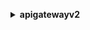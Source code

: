 **<details ><summary style="color:none;">apigatewayv2</summary><blockquote>**

- **<details><summary style="color:none;"><b><u>create-api</b></u></summary><blockquote>**

  * **<p style="color:none;">--api-key-selection-expression</p>**
  * **<p style="color:none;">--cors-configuration</p>**
  * **<p style="color:none;">--credentials-arn</p>**
  * **<p style="color:none;">--description</p>**
  * **<p style="color:none;">--disable-schema-validation</p>**
  * **<p style="color:none;">--no-disable-schema-validation</p>**
  * **<p style="color:none;">--disable-execute-api-endpoint</p>**
  * **<p style="color:none;">--no-disable-execute-api-endpoint</p>**
  * **<p style="color:none;">--name</p>**
  * **<p style="color:none;">--protocol-type</p>**
  * **<p style="color:none;">--route-key</p>**
  * **<p style="color:none;">--route-selection-expression</p>**
  * **<p style="color:none;">--tags</p>**
  * **<p style="color:none;">--target</p>**
  * **<p style="color:none;">--api-version</p>**
  * **<p style="color:none;">--cli-input-json</p>**
  * **<p style="color:none;">--cli-input-yaml</p>**
  * **<p style="color:none;">--generate-cli-skeleton</p>**

  </br>

  <p style="color:red;">Description</p>

  </br>

  ## **Examples**

  ```bash

  ```
  ```json

  ```

  </br>

- **<details><summary style="color:none;"><b><u>create-api-mapping</b></u></summary><blockquote>**

  * **<p style="color:none;">--api-id</p>**
  * **<p style="color:none;">--api-mapping-key</p>**
  * **<p style="color:none;">--domain-name</p>**
  * **<p style="color:none;">--stage</p>**
  * **<p style="color:none;">--cli-input-json</p>**
  * **<p style="color:none;">--cli-input-yaml</p>**
  * **<p style="color:none;">--generate-cli-skeleton</p>**

  </br>

  <p style="color:red;">Description</p>

  </br>

  ## **Examples**

  ```bash

  ```
  ```json

  ```

  </br>

- **<details><summary style="color:none;"><b><u>create-authorizer</b></u></summary><blockquote>**

  * **<p style="color:none;">--api-id</p>**
  * **<p style="color:none;">--authorizer-credentials-arn</p>**
  * **<p style="color:none;">--authorizer-payload-format-version</p>**
  * **<p style="color:none;">--authorizer-result-ttl-in-seconds</p>**
  * **<p style="color:none;">--authorizer-type</p>**
  * **<p style="color:none;">--authorizer-uri</p>**
  * **<p style="color:none;">--enable-simple-responses</p>**
  * **<p style="color:none;">--no-enable-simple-responses</p>**
  * **<p style="color:none;">--identity-source</p>**
  * **<p style="color:none;">--identity-validation-expression</p>**
  * **<p style="color:none;">--jwt-configuration</p>**
  * **<p style="color:none;">--name</p>**
  * **<p style="color:none;">--cli-input-json</p>**
  * **<p style="color:none;">--cli-input-yaml</p>**
  * **<p style="color:none;">--generate-cli-skeleton</p>**

  </br>

  <p style="color:red;">Description</p>

  </br>

  ## **Examples**

  ```bash

  ```
  ```json

  ```

  </br>

- **<details><summary style="color:none;"><b><u>create-deployment</b></u></summary><blockquote>**

  * **<p style="color:none;">--api-id</p>**
  * **<p style="color:none;">--description</p>**
  * **<p style="color:none;">--stage-name</p>**
  * **<p style="color:none;">--cli-input-json</p>**
  * **<p style="color:none;">--cli-input-yaml</p>**
  * **<p style="color:none;">--generate-cli-skeleton</p>**

  </br>

  <p style="color:red;">Description</p>

  </br>

  ## **Examples**

  ```bash

  ```
  ```json

  ```

  </br>

- **<details><summary style="color:none;"><b><u>create-domain-name</b></u></summary><blockquote>**

  * **<p style="color:none;">--domain-name</p>**
  * **<p style="color:none;">--domain-name-configurations</p>**
  * **<p style="color:none;">--mutual-tls-authentication</p>**
  * **<p style="color:none;">--tags</p>**
  * **<p style="color:none;">--cli-input-json</p>**
  * **<p style="color:none;">--cli-input-yaml</p>**
  * **<p style="color:none;">--generate-cli-skeleton</p>**

  </br>

  <p style="color:red;">Description</p>

  </br>

  ## **Examples**

  ```bash

  ```
  ```json

  ```

  </br>

- **<details><summary style="color:none;"><b><u>create-integration</b></u></summary><blockquote>**

  * **<p style="color:none;">--api-id</p>**
  * **<p style="color:none;">--connection-id</p>**
  * **<p style="color:none;">--connection-type</p>**
  * **<p style="color:none;">--content-handling-strategy</p>**
  * **<p style="color:none;">--credentials-arn</p>**
  * **<p style="color:none;">--description</p>**
  * **<p style="color:none;">--integration-method</p>**
  * **<p style="color:none;">--integration-subtype</p>**
  * **<p style="color:none;">--integration-type</p>**
  * **<p style="color:none;">--integration-uri</p>**
  * **<p style="color:none;">--passthrough-behavior</p>**
  * **<p style="color:none;">--payload-format-version</p>**
  * **<p style="color:none;">--request-parameters</p>**
  * **<p style="color:none;">--request-templates</p>**
  * **<p style="color:none;">--response-parameters</p>**
  * **<p style="color:none;">--template-selection-expression</p>**
  * **<p style="color:none;">--timeout-in-millis</p>**
  * **<p style="color:none;">--tls-config</p>**
  * **<p style="color:none;">--cli-input-json</p>**
  * **<p style="color:none;">--cli-input-yaml</p>**
  * **<p style="color:none;">--generate-cli-skeleton</p>**

  </br>

  <p style="color:red;">Description</p>

  </br>

  ## **Examples**

  ```bash

  ```
  ```json

  ```

  </br>

- **<details><summary style="color:none;"><b><u>create-integration-response</b></u></summary><blockquote>**

  * **<p style="color:none;">--api-id</p>**
  * **<p style="color:none;">--content-handling-strategy</p>**
  * **<p style="color:none;">--integration-id</p>**
  * **<p style="color:none;">--integration-response-key</p>**
  * **<p style="color:none;">--response-parameters</p>**
  * **<p style="color:none;">--response-templates</p>**
  * **<p style="color:none;">--template-selection-expression</p>**
  * **<p style="color:none;">--cli-input-json</p>**
  * **<p style="color:none;">--cli-input-yaml</p>**
  * **<p style="color:none;">--generate-cli-skeleton</p>**

  </br>

  <p style="color:red;">Description</p>

  </br>

  ## **Examples**

  ```bash

  ```
  ```json

  ```

  </br>

- **<details><summary style="color:none;"><b><u>create-model</b></u></summary><blockquote>**

  * **<p style="color:none;">--api-id</p>**
  * **<p style="color:none;">--content-type</p>**
  * **<p style="color:none;">--description</p>**
  * **<p style="color:none;">--name</p>**
  * **<p style="color:none;">--schema</p>**
  * **<p style="color:none;">--cli-input-json</p>**
  * **<p style="color:none;">--cli-input-yaml</p>**
  * **<p style="color:none;">--generate-cli-skeleton</p>**

  </br>

  <p style="color:red;">Description</p>

  </br>

  ## **Examples**

  ```bash

  ```
  ```json

  ```

  </br>

- **<details><summary style="color:none;"><b><u>create-route</b></u></summary><blockquote>**

  * **<p style="color:none;">--api-id</p>**
  * **<p style="color:none;">--api-key-required</p>**
  * **<p style="color:none;">--no-api-key-required</p>**
  * **<p style="color:none;">--authorization-scopes</p>**
  * **<p style="color:none;">--authorization-type</p>**
  * **<p style="color:none;">--authorizer-id</p>**
  * **<p style="color:none;">--model-selection-expression</p>**
  * **<p style="color:none;">--operation-name</p>**
  * **<p style="color:none;">--request-models</p>**
  * **<p style="color:none;">--request-parameters</p>**
  * **<p style="color:none;">--route-key</p>**
  * **<p style="color:none;">--route-response-selection-expression</p>**
  * **<p style="color:none;">--target</p>**
  * **<p style="color:none;">--cli-input-json</p>**
  * **<p style="color:none;">--cli-input-yaml</p>**
  * **<p style="color:none;">--generate-cli-skeleton</p>**

  </br>

  <p style="color:red;">Description</p>

  </br>

  ## **Examples**

  ```bash

  ```
  ```json

  ```

  </br>

- **<details><summary style="color:none;"><b><u>create-route-response</b></u></summary><blockquote>**

  * **<p style="color:none;">--api-id</p>**
  * **<p style="color:none;">--model-selection-expression</p>**
  * **<p style="color:none;">--response-models</p>**
  * **<p style="color:none;">--response-parameters</p>**
  * **<p style="color:none;">--route-id</p>**
  * **<p style="color:none;">--route-response-key</p>**
  * **<p style="color:none;">--cli-input-json</p>**
  * **<p style="color:none;">--cli-input-yaml</p>**
  * **<p style="color:none;">--generate-cli-skeleton</p>**

  </br>

  <p style="color:red;">Description</p>

  </br>

  ## **Examples**

  ```bash

  ```
  ```json

  ```

  </br>

- **<details><summary style="color:none;"><b><u>create-stage</b></u></summary><blockquote>**

  * **<p style="color:none;">--access-log-settings</p>**
  * **<p style="color:none;">--api-id</p>**
  * **<p style="color:none;">--auto-deploy</p>**
  * **<p style="color:none;">--no-auto-deploy</p>**
  * **<p style="color:none;">--client-certificate-id</p>**
  * **<p style="color:none;">--default-route-settings</p>**
  * **<p style="color:none;">--deployment-id</p>**
  * **<p style="color:none;">--description</p>**
  * **<p style="color:none;">--route-settings</p>**
  * **<p style="color:none;">--stage-name</p>**
  * **<p style="color:none;">--stage-variables</p>**
  * **<p style="color:none;">--tags</p>**
  * **<p style="color:none;">--cli-input-json</p>**
  * **<p style="color:none;">--cli-input-yaml</p>**
  * **<p style="color:none;">--generate-cli-skeleton</p>**

  </br>

  <p style="color:red;">Description</p>

  </br>

  ## **Examples**

  ```bash

  ```
  ```json

  ```

  </br>

- **<details><summary style="color:none;"><b><u>create-vpc-link</b></u></summary><blockquote>**

  * **<p style="color:none;">--name</p>**
  * **<p style="color:none;">--security-group-ids</p>**
  * **<p style="color:none;">--subnet-ids</p>**
  * **<p style="color:none;">--tags</p>**
  * **<p style="color:none;">--cli-input-json</p>**
  * **<p style="color:none;">--cli-input-yaml</p>**
  * **<p style="color:none;">--generate-cli-skeleton</p>**

  </br>

  <p style="color:red;">Description</p>

  </br>

  ## **Examples**

  ```bash

  ```
  ```json

  ```

  </br>

- **<details><summary style="color:none;"><b><u>delete-access-log-settings</b></u></summary><blockquote>**

  * **<p style="color:none;">--api-id</p>**
  * **<p style="color:none;">--stage-name</p>**
  * **<p style="color:none;">--cli-input-json</p>**
  * **<p style="color:none;">--cli-input-yaml</p>**
  * **<p style="color:none;">--generate-cli-skeleton</p>**

  </br>

  <p style="color:red;">Description</p>

  </br>

  ## **Examples**

  ```bash

  ```
  ```json

  ```

  </br>

- **<details><summary style="color:none;"><b><u>delete-api</b></u></summary><blockquote>**

  * **<p style="color:none;">--api-id</p>**
  * **<p style="color:none;">--cli-input-json</p>**
  * **<p style="color:none;">--cli-input-yaml</p>**
  * **<p style="color:none;">--generate-cli-skeleton</p>**

  </br>

  <p style="color:red;">Description</p>

  </br>

  ## **Examples**

  ```bash

  ```
  ```json

  ```

  </br>

- **<details><summary style="color:none;"><b><u>delete-api-mapping</b></u></summary><blockquote>**

  * **<p style="color:none;">--api-mapping-id</p>**
  * **<p style="color:none;">--domain-name</p>**
  * **<p style="color:none;">--cli-input-json</p>**
  * **<p style="color:none;">--cli-input-yaml</p>**
  * **<p style="color:none;">--generate-cli-skeleton</p>**

  </br>

  <p style="color:red;">Description</p>

  </br>

  ## **Examples**

  ```bash

  ```
  ```json

  ```

  </br>

- **<details><summary style="color:none;"><b><u>delete-authorizer</b></u></summary><blockquote>**

  * **<p style="color:none;">--api-id</p>**
  * **<p style="color:none;">--authorizer-id</p>**
  * **<p style="color:none;">--cli-input-json</p>**
  * **<p style="color:none;">--cli-input-yaml</p>**
  * **<p style="color:none;">--generate-cli-skeleton</p>**

  </br>

  <p style="color:red;">Description</p>

  </br>

  ## **Examples**

  ```bash

  ```
  ```json

  ```

  </br>

- **<details><summary style="color:none;"><b><u>delete-cors-configuration</b></u></summary><blockquote>**

  * **<p style="color:none;">--api-id</p>**
  * **<p style="color:none;">--cli-input-json</p>**
  * **<p style="color:none;">--cli-input-yaml</p>**
  * **<p style="color:none;">--generate-cli-skeleton</p>**

  </br>

  <p style="color:red;">Description</p>

  </br>

  ## **Examples**

  ```bash

  ```
  ```json

  ```

  </br>

- **<details><summary style="color:none;"><b><u>delete-deployment</b></u></summary><blockquote>**

  * **<p style="color:none;">--api-id</p>**
  * **<p style="color:none;">--deployment-id</p>**
  * **<p style="color:none;">--cli-input-json</p>**
  * **<p style="color:none;">--cli-input-yaml</p>**
  * **<p style="color:none;">--generate-cli-skeleton</p>**

  </br>

  <p style="color:red;">Description</p>

  </br>

  ## **Examples**

  ```bash

  ```
  ```json

  ```

  </br>

- **<details><summary style="color:none;"><b><u>delete-domain-name</b></u></summary><blockquote>**

  * **<p style="color:none;">--domain-name</p>**
  * **<p style="color:none;">--cli-input-json</p>**
  * **<p style="color:none;">--cli-input-yaml</p>**
  * **<p style="color:none;">--generate-cli-skeleton</p>**

  </br>

  <p style="color:red;">Description</p>

  </br>

  ## **Examples**

  ```bash

  ```
  ```json

  ```

  </br>

- **<details><summary style="color:none;"><b><u>delete-integration</b></u></summary><blockquote>**

  * **<p style="color:none;">--api-id</p>**
  * **<p style="color:none;">--integration-id</p>**
  * **<p style="color:none;">--cli-input-json</p>**
  * **<p style="color:none;">--cli-input-yaml</p>**
  * **<p style="color:none;">--generate-cli-skeleton</p>**

  </br>

  <p style="color:red;">Description</p>

  </br>

  ## **Examples**

  ```bash

  ```
  ```json

  ```

  </br>

- **<details><summary style="color:none;"><b><u>delete-integration-response</b></u></summary><blockquote>**

  * **<p style="color:none;">--api-id</p>**
  * **<p style="color:none;">--integration-id</p>**
  * **<p style="color:none;">--integration-response-id</p>**
  * **<p style="color:none;">--cli-input-json</p>**
  * **<p style="color:none;">--cli-input-yaml</p>**
  * **<p style="color:none;">--generate-cli-skeleton</p>**

  </br>

  <p style="color:red;">Description</p>

  </br>

  ## **Examples**

  ```bash

  ```
  ```json

  ```

  </br>

- **<details><summary style="color:none;"><b><u>delete-model</b></u></summary><blockquote>**

  * **<p style="color:none;">--api-id</p>**
  * **<p style="color:none;">--model-id</p>**
  * **<p style="color:none;">--cli-input-json</p>**
  * **<p style="color:none;">--cli-input-yaml</p>**
  * **<p style="color:none;">--generate-cli-skeleton</p>**

  </br>

  <p style="color:red;">Description</p>

  </br>

  ## **Examples**

  ```bash

  ```
  ```json

  ```

  </br>

- **<details><summary style="color:none;"><b><u>delete-route</b></u></summary><blockquote>**

  * **<p style="color:none;">--api-id</p>**
  * **<p style="color:none;">--route-id</p>**
  * **<p style="color:none;">--cli-input-json</p>**
  * **<p style="color:none;">--cli-input-yaml</p>**
  * **<p style="color:none;">--generate-cli-skeleton</p>**

  </br>

  <p style="color:red;">Description</p>

  </br>

  ## **Examples**

  ```bash

  ```
  ```json

  ```

  </br>

- **<details><summary style="color:none;"><b><u>delete-route-request-parameter</b></u></summary><blockquote>**

  * **<p style="color:none;">--api-id</p>**
  * **<p style="color:none;">--request-parameter-key</p>**
  * **<p style="color:none;">--route-id</p>**
  * **<p style="color:none;">--cli-input-json</p>**
  * **<p style="color:none;">--cli-input-yaml</p>**
  * **<p style="color:none;">--generate-cli-skeleton</p>**

  </br>

  <p style="color:red;">Description</p>

  </br>

  ## **Examples**

  ```bash

  ```
  ```json

  ```

  </br>

- **<details><summary style="color:none;"><b><u>delete-route-response</b></u></summary><blockquote>**

  * **<p style="color:none;">--api-id</p>**
  * **<p style="color:none;">--route-id</p>**
  * **<p style="color:none;">--route-response-id</p>**
  * **<p style="color:none;">--cli-input-json</p>**
  * **<p style="color:none;">--cli-input-yaml</p>**
  * **<p style="color:none;">--generate-cli-skeleton</p>**

  </br>

  <p style="color:red;">Description</p>

  </br>

  ## **Examples**

  ```bash

  ```
  ```json

  ```

  </br>

- **<details><summary style="color:none;"><b><u>delete-route-settings</b></u></summary><blockquote>**

  * **<p style="color:none;">--api-id</p>**
  * **<p style="color:none;">--route-key</p>**
  * **<p style="color:none;">--stage-name</p>**
  * **<p style="color:none;">--cli-input-json</p>**
  * **<p style="color:none;">--cli-input-yaml</p>**
  * **<p style="color:none;">--generate-cli-skeleton</p>**

  </br>

  <p style="color:red;">Description</p>

  </br>

  ## **Examples**

  ```bash

  ```
  ```json

  ```

  </br>

- **<details><summary style="color:none;"><b><u>delete-stage</b></u></summary><blockquote>**

  * **<p style="color:none;">--api-id</p>**
  * **<p style="color:none;">--stage-name</p>**
  * **<p style="color:none;">--cli-input-json</p>**
  * **<p style="color:none;">--cli-input-yaml</p>**
  * **<p style="color:none;">--generate-cli-skeleton</p>**

  </br>

  <p style="color:red;">Description</p>

  </br>

  ## **Examples**

  ```bash

  ```
  ```json

  ```

  </br>

- **<details><summary style="color:none;"><b><u>delete-vpc-link</b></u></summary><blockquote>**

  * **<p style="color:none;">--vpc-link-id</p>**
  * **<p style="color:none;">--cli-input-json</p>**
  * **<p style="color:none;">--cli-input-yaml</p>**
  * **<p style="color:none;">--generate-cli-skeleton</p>**

  </br>

  <p style="color:red;">Description</p>

  </br>

  ## **Examples**

  ```bash

  ```
  ```json

  ```

  </br>

- **<details><summary style="color:none;"><b><u>export-api</b></u></summary><blockquote>**

  * **<p style="color:none;">--api-id</p>**
  * **<p style="color:none;">--export-version</p>**
  * **<p style="color:none;">--include-extensions</p>**
  * **<p style="color:none;">--no-include-extensions</p>**
  * **<p style="color:none;">--output-type</p>**
  * **<p style="color:none;">--specification</p>**
  * **<p style="color:none;">--stage-name</p>**

  </br>

  <p style="color:red;">Description</p>

  </br>

  ## **Examples**

  ```bash

  ```
  ```json

  ```

  </br>

- **<details><summary style="color:none;"><b><u>get-api</b></u></summary><blockquote>**

  * **<p style="color:none;">--api-id</p>**
  * **<p style="color:none;">--cli-input-json</p>**
  * **<p style="color:none;">--cli-input-yaml</p>**
  * **<p style="color:none;">--generate-cli-skeleton</p>**

  </br>

  <p style="color:red;">Description</p>

  </br>

  ## **Examples**

  ```bash

  ```
  ```json

  ```

  </br>

- **<details><summary style="color:none;"><b><u>get-api-mapping</b></u></summary><blockquote>**

  * **<p style="color:none;">--api-mapping-id</p>**
  * **<p style="color:none;">--domain-name</p>**
  * **<p style="color:none;">--cli-input-json</p>**
  * **<p style="color:none;">--cli-input-yaml</p>**
  * **<p style="color:none;">--generate-cli-skeleton</p>**

  </br>

  <p style="color:red;">Description</p>

  </br>

  ## **Examples**

  ```bash

  ```
  ```json

  ```

  </br>

- **<details><summary style="color:none;"><b><u>get-api-mappings</b></u></summary><blockquote>**

  * **<p style="color:none;">--domain-name</p>**
  * **<p style="color:none;">--max-results</p>**
  * **<p style="color:none;">--next-token</p>**
  * **<p style="color:none;">--cli-input-json</p>**
  * **<p style="color:none;">--cli-input-yaml</p>**
  * **<p style="color:none;">--generate-cli-skeleton</p>**

  </br>

  <p style="color:red;">Description</p>

  </br>

  ## **Examples**

  ```bash

  ```
  ```json

  ```

  </br>

- **<details><summary style="color:none;"><b><u>get-apis</b></u></summary><blockquote>**

  * **<p style="color:none;">--cli-input-json</p>**
  * **<p style="color:none;">--cli-input-yaml</p>**
  * **<p style="color:none;">--starting-token</p>**
  * **<p style="color:none;">--page-size</p>**
  * **<p style="color:none;">--max-items</p>**
  * **<p style="color:none;">--generate-cli-skeleton</p>**

  </br>

  <p style="color:red;">Description</p>

  </br>

  ## **Examples**

  ```bash

  ```
  ```json

  ```

  </br>

- **<details><summary style="color:none;"><b><u>get-authorizer</b></u></summary><blockquote>**

  * **<p style="color:none;">--api-id</p>**
  * **<p style="color:none;">--authorizer-id</p>**
  * **<p style="color:none;">--cli-input-json</p>**
  * **<p style="color:none;">--cli-input-yaml</p>**
  * **<p style="color:none;">--generate-cli-skeleton</p>**

  </br>

  <p style="color:red;">Description</p>

  </br>

  ## **Examples**

  ```bash

  ```
  ```json

  ```

  </br>

- **<details><summary style="color:none;"><b><u>get-authorizers</b></u></summary><blockquote>**

  * **<p style="color:none;">--api-id</p>**
  * **<p style="color:none;">--cli-input-json</p>**
  * **<p style="color:none;">--cli-input-yaml</p>**
  * **<p style="color:none;">--starting-token</p>**
  * **<p style="color:none;">--page-size</p>**
  * **<p style="color:none;">--max-items</p>**
  * **<p style="color:none;">--generate-cli-skeleton</p>**

  </br>

  <p style="color:red;">Description</p>

  </br>

  ## **Examples**

  ```bash

  ```
  ```json

  ```

  </br>

- **<details><summary style="color:none;"><b><u>get-deployment</b></u></summary><blockquote>**

  * **<p style="color:none;">--api-id</p>**
  * **<p style="color:none;">--deployment-id</p>**
  * **<p style="color:none;">--cli-input-json</p>**
  * **<p style="color:none;">--cli-input-yaml</p>**
  * **<p style="color:none;">--generate-cli-skeleton</p>**

  </br>

  <p style="color:red;">Description</p>

  </br>

  ## **Examples**

  ```bash

  ```
  ```json

  ```

  </br>

- **<details><summary style="color:none;"><b><u>get-deployments</b></u></summary><blockquote>**

  * **<p style="color:none;">--api-id</p>**
  * **<p style="color:none;">--cli-input-json</p>**
  * **<p style="color:none;">--cli-input-yaml</p>**
  * **<p style="color:none;">--starting-token</p>**
  * **<p style="color:none;">--page-size</p>**
  * **<p style="color:none;">--max-items</p>**
  * **<p style="color:none;">--generate-cli-skeleton</p>**

  </br>

  <p style="color:red;">Description</p>

  </br>

  ## **Examples**

  ```bash

  ```
  ```json

  ```

  </br>

- **<details><summary style="color:none;"><b><u>get-domain-name</b></u></summary><blockquote>**

  * **<p style="color:none;">--domain-name</p>**
  * **<p style="color:none;">--cli-input-json</p>**
  * **<p style="color:none;">--cli-input-yaml</p>**
  * **<p style="color:none;">--generate-cli-skeleton</p>**

  </br>

  <p style="color:red;">Description</p>

  </br>

  ## **Examples**

  ```bash

  ```
  ```json

  ```

  </br>

- **<details><summary style="color:none;"><b><u>get-domain-names</b></u></summary><blockquote>**

  * **<p style="color:none;">--cli-input-json</p>**
  * **<p style="color:none;">--cli-input-yaml</p>**
  * **<p style="color:none;">--starting-token</p>**
  * **<p style="color:none;">--page-size</p>**
  * **<p style="color:none;">--max-items</p>**
  * **<p style="color:none;">--generate-cli-skeleton</p>**

  </br>

  <p style="color:red;">Description</p>

  </br>

  ## **Examples**

  ```bash

  ```
  ```json

  ```

  </br>

- **<details><summary style="color:none;"><b><u>get-integration</b></u></summary><blockquote>**

  * **<p style="color:none;">--api-id</p>**
  * **<p style="color:none;">--integration-id</p>**
  * **<p style="color:none;">--cli-input-json</p>**
  * **<p style="color:none;">--cli-input-yaml</p>**
  * **<p style="color:none;">--generate-cli-skeleton</p>**

  </br>

  <p style="color:red;">Description</p>

  </br>

  ## **Examples**

  ```bash

  ```
  ```json

  ```

  </br>

- **<details><summary style="color:none;"><b><u>get-integration-response</b></u></summary><blockquote>**

  * **<p style="color:none;">--api-id</p>**
  * **<p style="color:none;">--integration-id</p>**
  * **<p style="color:none;">--integration-response-id</p>**
  * **<p style="color:none;">--cli-input-json</p>**
  * **<p style="color:none;">--cli-input-yaml</p>**
  * **<p style="color:none;">--generate-cli-skeleton</p>**

  </br>

  <p style="color:red;">Description</p>

  </br>

  ## **Examples**

  ```bash

  ```
  ```json

  ```

  </br>

- **<details><summary style="color:none;"><b><u>get-integration-responses</b></u></summary><blockquote>**

  * **<p style="color:none;">--api-id</p>**
  * **<p style="color:none;">--integration-id</p>**
  * **<p style="color:none;">--cli-input-json</p>**
  * **<p style="color:none;">--cli-input-yaml</p>**
  * **<p style="color:none;">--starting-token</p>**
  * **<p style="color:none;">--page-size</p>**
  * **<p style="color:none;">--max-items</p>**
  * **<p style="color:none;">--generate-cli-skeleton</p>**

  </br>

  <p style="color:red;">Description</p>

  </br>

  ## **Examples**

  ```bash

  ```
  ```json

  ```

  </br>

- **<details><summary style="color:none;"><b><u>get-integrations</b></u></summary><blockquote>**

  * **<p style="color:none;">--api-id</p>**
  * **<p style="color:none;">--cli-input-json</p>**
  * **<p style="color:none;">--cli-input-yaml</p>**
  * **<p style="color:none;">--starting-token</p>**
  * **<p style="color:none;">--page-size</p>**
  * **<p style="color:none;">--max-items</p>**
  * **<p style="color:none;">--generate-cli-skeleton</p>**

  </br>

  <p style="color:red;">Description</p>

  </br>

  ## **Examples**

  ```bash

  ```
  ```json

  ```

  </br>

- **<details><summary style="color:none;"><b><u>get-model</b></u></summary><blockquote>**

  * **<p style="color:none;">--api-id</p>**
  * **<p style="color:none;">--model-id</p>**
  * **<p style="color:none;">--cli-input-json</p>**
  * **<p style="color:none;">--cli-input-yaml</p>**
  * **<p style="color:none;">--generate-cli-skeleton</p>**

  </br>

  <p style="color:red;">Description</p>

  </br>

  ## **Examples**

  ```bash

  ```
  ```json

  ```

  </br>

- **<details><summary style="color:none;"><b><u>get-models</b></u></summary><blockquote>**

  * **<p style="color:none;">--api-id</p>**
  * **<p style="color:none;">--cli-input-json</p>**
  * **<p style="color:none;">--cli-input-yaml</p>**
  * **<p style="color:none;">--starting-token</p>**
  * **<p style="color:none;">--page-size</p>**
  * **<p style="color:none;">--max-items</p>**
  * **<p style="color:none;">--generate-cli-skeleton</p>**

  </br>

  <p style="color:red;">Description</p>

  </br>

  ## **Examples**

  ```bash

  ```
  ```json

  ```

  </br>

- **<details><summary style="color:none;"><b><u>get-model-template</b></u></summary><blockquote>**

  * **<p style="color:none;">--api-id</p>**
  * **<p style="color:none;">--model-id</p>**
  * **<p style="color:none;">--cli-input-json</p>**
  * **<p style="color:none;">--cli-input-yaml</p>**
  * **<p style="color:none;">--generate-cli-skeleton</p>**

  </br>

  <p style="color:red;">Description</p>

  </br>

  ## **Examples**

  ```bash

  ```
  ```json

  ```

  </br>

- **<details><summary style="color:none;"><b><u>get-route</b></u></summary><blockquote>**

  * **<p style="color:none;">--api-id</p>**
  * **<p style="color:none;">--route-id</p>**
  * **<p style="color:none;">--cli-input-json</p>**
  * **<p style="color:none;">--cli-input-yaml</p>**
  * **<p style="color:none;">--generate-cli-skeleton</p>**

  </br>

  <p style="color:red;">Description</p>

  </br>

  ## **Examples**

  ```bash

  ```
  ```json

  ```

  </br>

- **<details><summary style="color:none;"><b><u>get-route-response</b></u></summary><blockquote>**

  * **<p style="color:none;">--api-id</p>**
  * **<p style="color:none;">--route-id</p>**
  * **<p style="color:none;">--route-response-id</p>**
  * **<p style="color:none;">--cli-input-json</p>**
  * **<p style="color:none;">--cli-input-yaml</p>**
  * **<p style="color:none;">--generate-cli-skeleton</p>**

  </br>

  <p style="color:red;">Description</p>

  </br>

  ## **Examples**

  ```bash

  ```
  ```json

  ```

  </br>

- **<details><summary style="color:none;"><b><u>get-route-responses</b></u></summary><blockquote>**

  * **<p style="color:none;">--api-id</p>**
  * **<p style="color:none;">--route-id</p>**
  * **<p style="color:none;">--cli-input-json</p>**
  * **<p style="color:none;">--cli-input-yaml</p>**
  * **<p style="color:none;">--starting-token</p>**
  * **<p style="color:none;">--page-size</p>**
  * **<p style="color:none;">--max-items</p>**
  * **<p style="color:none;">--generate-cli-skeleton</p>**

  </br>

  <p style="color:red;">Description</p>

  </br>

  ## **Examples**

  ```bash

  ```
  ```json

  ```

  </br>

- **<details><summary style="color:none;"><b><u>get-routes</b></u></summary><blockquote>**

  * **<p style="color:none;">--api-id</p>**
  * **<p style="color:none;">--cli-input-json</p>**
  * **<p style="color:none;">--cli-input-yaml</p>**
  * **<p style="color:none;">--starting-token</p>**
  * **<p style="color:none;">--page-size</p>**
  * **<p style="color:none;">--max-items</p>**
  * **<p style="color:none;">--generate-cli-skeleton</p>**

  </br>

  <p style="color:red;">Description</p>

  </br>

  ## **Examples**

  ```bash

  ```
  ```json

  ```

  </br>

- **<details><summary style="color:none;"><b><u>get-stage</b></u></summary><blockquote>**

  * **<p style="color:none;">--api-id</p>**
  * **<p style="color:none;">--stage-name</p>**
  * **<p style="color:none;">--cli-input-json</p>**
  * **<p style="color:none;">--cli-input-yaml</p>**
  * **<p style="color:none;">--generate-cli-skeleton</p>**

  </br>

  <p style="color:red;">Description</p>

  </br>

  ## **Examples**

  ```bash

  ```
  ```json

  ```

  </br>

- **<details><summary style="color:none;"><b><u>get-stages</b></u></summary><blockquote>**

  * **<p style="color:none;">--api-id</p>**
  * **<p style="color:none;">--cli-input-json</p>**
  * **<p style="color:none;">--cli-input-yaml</p>**
  * **<p style="color:none;">--starting-token</p>**
  * **<p style="color:none;">--page-size</p>**
  * **<p style="color:none;">--max-items</p>**
  * **<p style="color:none;">--generate-cli-skeleton</p>**

  </br>

  <p style="color:red;">Description</p>

  </br>

  ## **Examples**

  ```bash

  ```
  ```json

  ```

  </br>

- **<details><summary style="color:none;"><b><u>get-tags</b></u></summary><blockquote>**

  * **<p style="color:none;">--resource-arn</p>**
  * **<p style="color:none;">--cli-input-json</p>**
  * **<p style="color:none;">--cli-input-yaml</p>**
  * **<p style="color:none;">--generate-cli-skeleton</p>**

  </br>

  <p style="color:red;">Description</p>

  </br>

  ## **Examples**

  ```bash

  ```
  ```json

  ```

  </br>

- **<details><summary style="color:none;"><b><u>get-vpc-link</b></u></summary><blockquote>**

  * **<p style="color:none;">--vpc-link-id</p>**
  * **<p style="color:none;">--cli-input-json</p>**
  * **<p style="color:none;">--cli-input-yaml</p>**
  * **<p style="color:none;">--generate-cli-skeleton</p>**

  </br>

  <p style="color:red;">Description</p>

  </br>

  ## **Examples**

  ```bash

  ```
  ```json

  ```

  </br>

- **<details><summary style="color:none;"><b><u>get-vpc-links</b></u></summary><blockquote>**

  * **<p style="color:none;">--max-results</p>**
  * **<p style="color:none;">--next-token</p>**
  * **<p style="color:none;">--cli-input-json</p>**
  * **<p style="color:none;">--cli-input-yaml</p>**
  * **<p style="color:none;">--generate-cli-skeleton</p>**

  </br>

  <p style="color:red;">Description</p>

  </br>

  ## **Examples**

  ```bash

  ```
  ```json

  ```

  </br>

- **<details><summary style="color:none;"><b><u>help</b></u></summary><blockquote>**

  * **<p style="color:none;"></p>**

  </br>

  <p style="color:red;">Description</p>

  </br>

  ## **Examples**

  ```bash

  ```
  ```json

  ```

  </br>

- **<details><summary style="color:none;"><b><u>import-api</b></u></summary><blockquote>**

  * **<p style="color:none;">--basepath</p>**
  * **<p style="color:none;">--body</p>**
  * **<p style="color:none;">--fail-on-warnings</p>**
  * **<p style="color:none;">--no-fail-on-warnings</p>**
  * **<p style="color:none;">--cli-input-json</p>**
  * **<p style="color:none;">--cli-input-yaml</p>**
  * **<p style="color:none;">--generate-cli-skeleton</p>**

  </br>

  <p style="color:red;">Description</p>

  </br>

  ## **Examples**

  ```bash

  ```
  ```json

  ```

  </br>

- **<details><summary style="color:none;"><b><u>reimport-api</b></u></summary><blockquote>**

  * **<p style="color:none;">--api-id</p>**
  * **<p style="color:none;">--basepath</p>**
  * **<p style="color:none;">--body</p>**
  * **<p style="color:none;">--fail-on-warnings</p>**
  * **<p style="color:none;">--no-fail-on-warnings</p>**
  * **<p style="color:none;">--cli-input-json</p>**
  * **<p style="color:none;">--cli-input-yaml</p>**
  * **<p style="color:none;">--generate-cli-skeleton</p>**

  </br>

  <p style="color:red;">Description</p>

  </br>

  ## **Examples**

  ```bash

  ```
  ```json

  ```

  </br>

- **<details><summary style="color:none;"><b><u>reset-authorizers-cache</b></u></summary><blockquote>**

  * **<p style="color:none;">--api-id</p>**
  * **<p style="color:none;">--stage-name</p>**
  * **<p style="color:none;">--cli-input-json</p>**
  * **<p style="color:none;">--cli-input-yaml</p>**
  * **<p style="color:none;">--generate-cli-skeleton</p>**

  </br>

  <p style="color:red;">Description</p>

  </br>

  ## **Examples**

  ```bash

  ```
  ```json

  ```

  </br>

- **<details><summary style="color:none;"><b><u>tag-resource</b></u></summary><blockquote>**

  * **<p style="color:none;">--resource-arn</p>**
  * **<p style="color:none;">--tags</p>**
  * **<p style="color:none;">--cli-input-json</p>**
  * **<p style="color:none;">--cli-input-yaml</p>**
  * **<p style="color:none;">--generate-cli-skeleton</p>**

  </br>

  <p style="color:red;">Description</p>

  </br>

  ## **Examples**

  ```bash

  ```
  ```json

  ```

  </br>

- **<details><summary style="color:none;"><b><u>untag-resource</b></u></summary><blockquote>**

  * **<p style="color:none;">--resource-arn</p>**
  * **<p style="color:none;">--tag-keys</p>**
  * **<p style="color:none;">--cli-input-json</p>**
  * **<p style="color:none;">--cli-input-yaml</p>**
  * **<p style="color:none;">--generate-cli-skeleton</p>**

  </br>

  <p style="color:red;">Description</p>

  </br>

  ## **Examples**

  ```bash

  ```
  ```json

  ```

  </br>

- **<details><summary style="color:none;"><b><u>update-api</b></u></summary><blockquote>**

  * **<p style="color:none;">--api-id</p>**
  * **<p style="color:none;">--api-key-selection-expression</p>**
  * **<p style="color:none;">--cors-configuration</p>**
  * **<p style="color:none;">--credentials-arn</p>**
  * **<p style="color:none;">--description</p>**
  * **<p style="color:none;">--disable-schema-validation</p>**
  * **<p style="color:none;">--no-disable-schema-validation</p>**
  * **<p style="color:none;">--disable-execute-api-endpoint</p>**
  * **<p style="color:none;">--no-disable-execute-api-endpoint</p>**
  * **<p style="color:none;">--name</p>**
  * **<p style="color:none;">--route-key</p>**
  * **<p style="color:none;">--route-selection-expression</p>**
  * **<p style="color:none;">--target</p>**
  * **<p style="color:none;">--api-version</p>**
  * **<p style="color:none;">--cli-input-json</p>**
  * **<p style="color:none;">--cli-input-yaml</p>**
  * **<p style="color:none;">--generate-cli-skeleton</p>**

  </br>

  <p style="color:red;">Description</p>

  </br>

  ## **Examples**

  ```bash

  ```
  ```json

  ```

  </br>

- **<details><summary style="color:none;"><b><u>update-api-mapping</b></u></summary><blockquote>**

  * **<p style="color:none;">--api-id</p>**
  * **<p style="color:none;">--api-mapping-id</p>**
  * **<p style="color:none;">--api-mapping-key</p>**
  * **<p style="color:none;">--domain-name</p>**
  * **<p style="color:none;">--stage</p>**
  * **<p style="color:none;">--cli-input-json</p>**
  * **<p style="color:none;">--cli-input-yaml</p>**
  * **<p style="color:none;">--generate-cli-skeleton</p>**

  </br>

  <p style="color:red;">Description</p>

  </br>

  ## **Examples**

  ```bash

  ```
  ```json

  ```

  </br>

- **<details><summary style="color:none;"><b><u>update-authorizer</b></u></summary><blockquote>**

  * **<p style="color:none;">--api-id</p>**
  * **<p style="color:none;">--authorizer-credentials-arn</p>**
  * **<p style="color:none;">--authorizer-id</p>**
  * **<p style="color:none;">--authorizer-payload-format-version</p>**
  * **<p style="color:none;">--authorizer-result-ttl-in-seconds</p>**
  * **<p style="color:none;">--authorizer-type</p>**
  * **<p style="color:none;">--authorizer-uri</p>**
  * **<p style="color:none;">--enable-simple-responses</p>**
  * **<p style="color:none;">--no-enable-simple-responses</p>**
  * **<p style="color:none;">--identity-source</p>**
  * **<p style="color:none;">--identity-validation-expression</p>**
  * **<p style="color:none;">--jwt-configuration</p>**
  * **<p style="color:none;">--name</p>**
  * **<p style="color:none;">--cli-input-json</p>**
  * **<p style="color:none;">--cli-input-yaml</p>**
  * **<p style="color:none;">--generate-cli-skeleton</p>**

  </br>

  <p style="color:red;">Description</p>

  </br>

  ## **Examples**

  ```bash

  ```
  ```json

  ```

  </br>

- **<details><summary style="color:none;"><b><u>update-deployment</b></u></summary><blockquote>**

  * **<p style="color:none;">--api-id</p>**
  * **<p style="color:none;">--deployment-id</p>**
  * **<p style="color:none;">--description</p>**
  * **<p style="color:none;">--cli-input-json</p>**
  * **<p style="color:none;">--cli-input-yaml</p>**
  * **<p style="color:none;">--generate-cli-skeleton</p>**

  </br>

  <p style="color:red;">Description</p>

  </br>

  ## **Examples**

  ```bash

  ```
  ```json

  ```

  </br>

- **<details><summary style="color:none;"><b><u>update-domain-name</b></u></summary><blockquote>**

  * **<p style="color:none;">--domain-name</p>**
  * **<p style="color:none;">--domain-name-configurations</p>**
  * **<p style="color:none;">--mutual-tls-authentication</p>**
  * **<p style="color:none;">--cli-input-json</p>**
  * **<p style="color:none;">--cli-input-yaml</p>**
  * **<p style="color:none;">--generate-cli-skeleton</p>**

  </br>

  <p style="color:red;">Description</p>

  </br>

  ## **Examples**

  ```bash

  ```
  ```json

  ```

  </br>

- **<details><summary style="color:none;"><b><u>update-integration</b></u></summary><blockquote>**

  * **<p style="color:none;">--api-id</p>**
  * **<p style="color:none;">--connection-id</p>**
  * **<p style="color:none;">--connection-type</p>**
  * **<p style="color:none;">--content-handling-strategy</p>**
  * **<p style="color:none;">--credentials-arn</p>**
  * **<p style="color:none;">--description</p>**
  * **<p style="color:none;">--integration-id</p>**
  * **<p style="color:none;">--integration-method</p>**
  * **<p style="color:none;">--integration-subtype</p>**
  * **<p style="color:none;">--integration-type</p>**
  * **<p style="color:none;">--integration-uri</p>**
  * **<p style="color:none;">--passthrough-behavior</p>**
  * **<p style="color:none;">--payload-format-version</p>**
  * **<p style="color:none;">--request-parameters</p>**
  * **<p style="color:none;">--request-templates</p>**
  * **<p style="color:none;">--response-parameters</p>**
  * **<p style="color:none;">--template-selection-expression</p>**
  * **<p style="color:none;">--timeout-in-millis</p>**
  * **<p style="color:none;">--tls-config</p>**
  * **<p style="color:none;">--cli-input-json</p>**
  * **<p style="color:none;">--cli-input-yaml</p>**
  * **<p style="color:none;">--generate-cli-skeleton</p>**

  </br>

  <p style="color:red;">Description</p>

  </br>

  ## **Examples**

  ```bash

  ```
  ```json

  ```

  </br>

- **<details><summary style="color:none;"><b><u>update-integration-response</b></u></summary><blockquote>**

  * **<p style="color:none;">--api-id</p>**
  * **<p style="color:none;">--content-handling-strategy</p>**
  * **<p style="color:none;">--integration-id</p>**
  * **<p style="color:none;">--integration-response-id</p>**
  * **<p style="color:none;">--integration-response-key</p>**
  * **<p style="color:none;">--response-parameters</p>**
  * **<p style="color:none;">--response-templates</p>**
  * **<p style="color:none;">--template-selection-expression</p>**
  * **<p style="color:none;">--cli-input-json</p>**
  * **<p style="color:none;">--cli-input-yaml</p>**
  * **<p style="color:none;">--generate-cli-skeleton</p>**

  </br>

  <p style="color:red;">Description</p>

  </br>

  ## **Examples**

  ```bash

  ```
  ```json

  ```

  </br>

- **<details><summary style="color:none;"><b><u>update-model</b></u></summary><blockquote>**

  * **<p style="color:none;">--api-id</p>**
  * **<p style="color:none;">--content-type</p>**
  * **<p style="color:none;">--description</p>**
  * **<p style="color:none;">--model-id</p>**
  * **<p style="color:none;">--name</p>**
  * **<p style="color:none;">--schema</p>**
  * **<p style="color:none;">--cli-input-json</p>**
  * **<p style="color:none;">--cli-input-yaml</p>**
  * **<p style="color:none;">--generate-cli-skeleton</p>**

  </br>

  <p style="color:red;">Description</p>

  </br>

  ## **Examples**

  ```bash

  ```
  ```json

  ```

  </br>

- **<details><summary style="color:none;"><b><u>update-route</b></u></summary><blockquote>**

  * **<p style="color:none;">--api-id</p>**
  * **<p style="color:none;">--api-key-required</p>**
  * **<p style="color:none;">--no-api-key-required</p>**
  * **<p style="color:none;">--authorization-scopes</p>**
  * **<p style="color:none;">--authorization-type</p>**
  * **<p style="color:none;">--authorizer-id</p>**
  * **<p style="color:none;">--model-selection-expression</p>**
  * **<p style="color:none;">--operation-name</p>**
  * **<p style="color:none;">--request-models</p>**
  * **<p style="color:none;">--request-parameters</p>**
  * **<p style="color:none;">--route-id</p>**
  * **<p style="color:none;">--route-key</p>**
  * **<p style="color:none;">--route-response-selection-expression</p>**
  * **<p style="color:none;">--target</p>**
  * **<p style="color:none;">--cli-input-json</p>**
  * **<p style="color:none;">--cli-input-yaml</p>**
  * **<p style="color:none;">--generate-cli-skeleton</p>**

  </br>

  <p style="color:red;">Description</p>

  </br>

  ## **Examples**

  ```bash

  ```
  ```json

  ```

  </br>

- **<details><summary style="color:none;"><b><u>update-route-response</b></u></summary><blockquote>**

  * **<p style="color:none;">--api-id</p>**
  * **<p style="color:none;">--model-selection-expression</p>**
  * **<p style="color:none;">--response-models</p>**
  * **<p style="color:none;">--response-parameters</p>**
  * **<p style="color:none;">--route-id</p>**
  * **<p style="color:none;">--route-response-id</p>**
  * **<p style="color:none;">--route-response-key</p>**
  * **<p style="color:none;">--cli-input-json</p>**
  * **<p style="color:none;">--cli-input-yaml</p>**
  * **<p style="color:none;">--generate-cli-skeleton</p>**

  </br>

  <p style="color:red;">Description</p>

  </br>

  ## **Examples**

  ```bash

  ```
  ```json

  ```

  </br>

- **<details><summary style="color:none;"><b><u>update-stage</b></u></summary><blockquote>**

  * **<p style="color:none;">--access-log-settings</p>**
  * **<p style="color:none;">--api-id</p>**
  * **<p style="color:none;">--auto-deploy</p>**
  * **<p style="color:none;">--no-auto-deploy</p>**
  * **<p style="color:none;">--client-certificate-id</p>**
  * **<p style="color:none;">--default-route-settings</p>**
  * **<p style="color:none;">--deployment-id</p>**
  * **<p style="color:none;">--description</p>**
  * **<p style="color:none;">--route-settings</p>**
  * **<p style="color:none;">--stage-name</p>**
  * **<p style="color:none;">--stage-variables</p>**
  * **<p style="color:none;">--cli-input-json</p>**
  * **<p style="color:none;">--cli-input-yaml</p>**
  * **<p style="color:none;">--generate-cli-skeleton</p>**

  </br>

  <p style="color:red;">Description</p>

  </br>

  ## **Examples**

  ```bash

  ```
  ```json

  ```

  </br>

- **<details><summary style="color:none;"><b><u>update-vpc-link</b></u></summary><blockquote>**

  * **<p style="color:none;">--name</p>**
  * **<p style="color:none;">--vpc-link-id</p>**
  * **<p style="color:none;">--cli-input-json</p>**
  * **<p style="color:none;">--cli-input-yaml</p>**
  * **<p style="color:none;">--generate-cli-skeleton</p>**

  </br>

  <p style="color:red;">Description</p>

  </br>

  ## **Examples**

  ```bash

  ```
  ```json

  ```

  </br>

</blockquote></details>
</blockquote></details>
</blockquote></details>
</blockquote></details>
</blockquote></details>
</blockquote></details>
</blockquote></details>
</blockquote></details>
</blockquote></details>
</blockquote></details>
</blockquote></details>
</blockquote></details>
</blockquote></details>
</blockquote></details>
</blockquote></details>
</blockquote></details>
</blockquote></details>
</blockquote></details>
</blockquote></details>
</blockquote></details>
</blockquote></details>
</blockquote></details>
</blockquote></details>
</blockquote></details>
</blockquote></details>
</blockquote></details>
</blockquote></details>
</blockquote></details>
</blockquote></details>
</blockquote></details>
</blockquote></details>
</blockquote></details>
</blockquote></details>
</blockquote></details>
</blockquote></details>
</blockquote></details>
</blockquote></details>
</blockquote></details>
</blockquote></details>
</blockquote></details>
</blockquote></details>
</blockquote></details>
</blockquote></details>
</blockquote></details>
</blockquote></details>
</blockquote></details>
</blockquote></details>
</blockquote></details>
</blockquote></details>
</blockquote></details>
</blockquote></details>
</blockquote></details>
</blockquote></details>
</blockquote></details>
</blockquote></details>
</blockquote></details>
</blockquote></details>
</blockquote></details>
</blockquote></details>
</blockquote></details>
</blockquote></details>
</blockquote></details>
</blockquote></details>
</blockquote></details>
</blockquote></details>
</blockquote></details>
</blockquote></details>
</blockquote></details>
</blockquote></details>
</blockquote></details>
</blockquote></details>
</blockquote></details>
</blockquote></details>
</blockquote></details>
